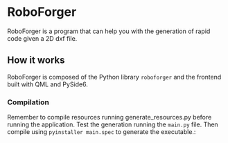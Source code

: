 # RoboForger

RoboForger is a program that can help you with the generation of rapid code given a 
2D dxf file.

## How it works
RoboForger is composed of the Python library `roboforger` and the frontend built with QML and PySide6.

### Compilation
Remember to compile resources running generate_resources.py before running the application.
Test the generation running the `main.py` file. Then compile using `pyinstaller main.spec` to generate the executable.:
